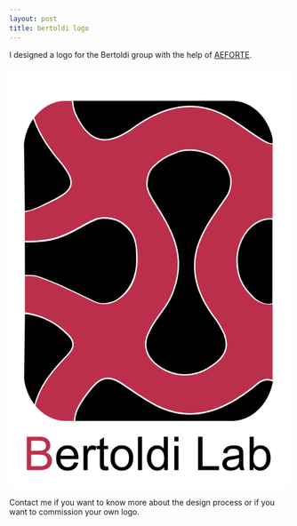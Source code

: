 ```yaml
---
layout: post
title: bertoldi logo
---
```


I designed a logo for the Bertoldi group with the help of [AEFORTE](https://antonioeliaforte.com/).

![](/images/bertoldi_logo.png)

Contact me if you want to know more about the design process or if you want to commission your own logo. 
